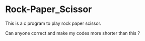 # Rock-Paper_Scissor

This is a c program to play rock paper scissor.

Can anyone correct and make my codes more shorter than this ?
